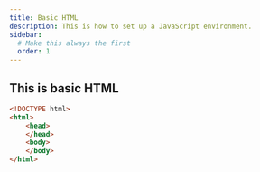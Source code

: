 ```yaml
---
title: Basic HTML
description: This is how to set up a JavaScript environment.
sidebar:
  # Make this always the first
  order: 1
---
```


## This is basic HTML

```html
<!DOCTYPE html>
<html>
    <head>
    </head>
    <body>
    </body>
</html>

```